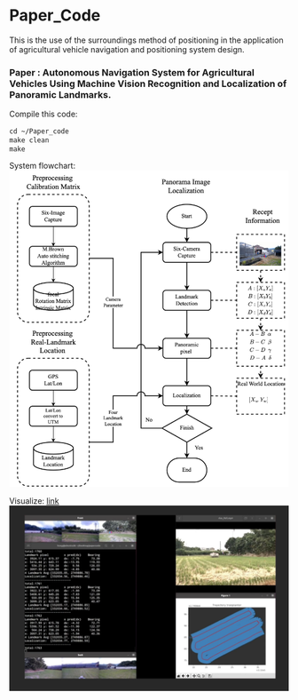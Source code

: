 # Paper_Code
This is the use of the surroundings method of positioning in the application of agricultural vehicle navigation and positioning system design.
### Paper : Autonomous Navigation System for Agricultural Vehicles Using Machine Vision Recognition and Localization of Panoramic Landmarks.
Compile this code:

```
cd ~/Paper_code
make clean
make
```

System flowchart:
![flowchart](./flowchart.jpg)

Visualize:
[link](https://www.youtube.com/watch?v=GgkYmTRFHzA)
![vido](./video.png)

